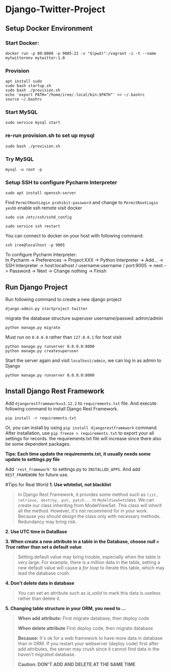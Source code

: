 # Django-Twitter-Project

## Setup Docker Environment
### Start Docker:
```
docker run -p 80:8000 -p 9005:22 -v "$(pwd)":/vagrant -i -t --name mytwitterenv mytwitter:1.0
```
### Provision
```
apt install sudo
sudo bash startup.sh
sudo bash ./provision.sh 
echo 'export PATH="/home/iree/.local/bin:$PATH"' >> ~/.bashrc
source ~/.bashrc
```

### Start MySQL
```
sudo service mysql start
```

### re-run provision.sh to set up mysql
```
sudo bash ./provision.sh
```

### Try MySQL
```
mysql -u root -p
```


### Setup SSH to configure Pycharm Interpreter
```
sudo apt install openssh-server
```
Find `PermitRootLogin prohibit-password` and change to `PermitRootLogin yes`to enable ssh remote visit docker
```
sudo vim /etc/ssh/sshd_config
```
```
sudo service ssh restart
```
You can connect to docker on your host with following command:
```
ssh iree@localhost -p 9005
```
To configure Pycharm Interpreter:  
In Pycharm -> Preferences -> Project:XXX -> Python Interpreter -> Add... -> SSH Interpreter -> host:localhost / username:username / port:9005 -> next -> Password -> Next -> Change nothing -> Finish

## Run Django Project
Run following command to create a new django project
```
django-admin.py startproject twitter
```
migrate the database structure
superuser username/passwd: admin/admin
``` 
python manage.py migrate
```
Must run on `0.0.0.0` rather than `127.0.0.1` for host visit
```
python manage.py runserver 0.0.0.0:8000
python manage.py createsuperuser
```
Start the server again and visit `localhost/admin`, we can log in as admin to Django
```
python manage.py runserver 0.0.0.0:8000
```

## Install Django Rest Framework

Add `djangorestframework==3.12.2` to `requirements.txt` file. And execute following command to install Django Rest Framework. 
```
pip install -r requirements.txt 
```
Or, you can install by using `pip install djangorestframework` command. After installation, use `pip freeze > requirements.txt` to export your all settings for records. the requirements.txt file will increase since there also be some dependent packages.

**Tips: Each time update the requirements.txt, it usually needs some update to settings.py file**

Add `'rest_framework'` to settings.py to `INSTALLED_APPS`.
And add `REST_FRAMEWORK` for future use.

#Tips for Real World
**1. Use whitelist, not blacklist**
>In Django Rest Framework, it provides some method such as `list, retrieve, destroy, put, patch...` in `ModelViewSet`class. We can create our class inheriting from ModelViewSet. This class will inherit all the method. However, it's not recommend for in your work. Because you should design the class only with necessary methods. Redundancy may bring risk.

**2. Use UTC time in DataBase**

**3. When create a new attribute in a table in the Database, choose *null = True* rather than set a default value**
>Setting default value may bring trouble, especially when the table is very large. For example, there is a million data in the table, setting a new default value will cause a *for loop* to iterate this table, which may lead the database crush.

**4. Don't delete data in database**
> You can set an attribute such as *is_valid* to mark this data is useless
> rather than delete it.

**5. Changing table structure in your ORM,
you need to ...**
> **When add attribute:**
> First migrate database, then deploy code
> 
> **When delete attribute**
> First deploy code, then migrate database
> 
> **Because:**
> It's ok for a web framework to have more data in database 
> than in ORM. If you restart your webserver (deploy code) first after add attributes,
> the server may crush since it cannot find data in the haven't migrated database.
> 
> **Caution: DON'T ADD AND DELETE AT THE SAME TIME**
